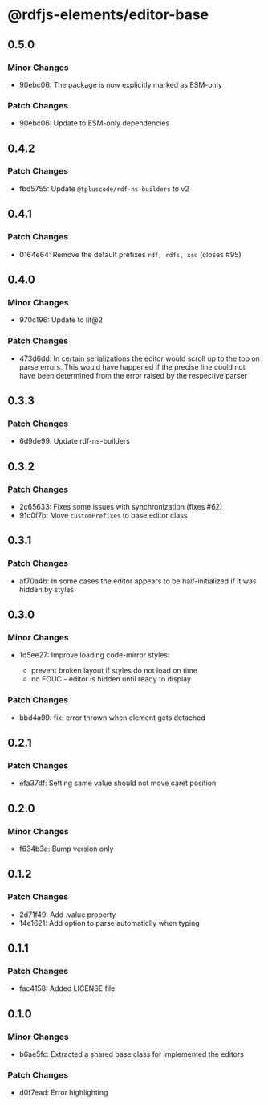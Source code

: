 # @rdfjs-elements/editor-base

## 0.5.0

### Minor Changes

- 90ebc06: The package is now explicitly marked as ESM-only

### Patch Changes

- 90ebc06: Update to ESM-only dependencies

## 0.4.2

### Patch Changes

- fbd5755: Update `@tpluscode/rdf-ns-builders` to v2

## 0.4.1

### Patch Changes

- 0164e64: Remove the default prefixes `rdf, rdfs, xsd` (closes #95)

## 0.4.0

### Minor Changes

- 970c196: Update to lit@2

### Patch Changes

- 473d6dd: In certain serializations the editor would scroll up to the top on parse errors. This would have happened if the precise line could not have been determined from the error raised by the respective parser

## 0.3.3

### Patch Changes

- 6d9de99: Update rdf-ns-builders

## 0.3.2

### Patch Changes

- 2c65633: Fixes some issues with synchronization (fixes #62)
- 91c0f7b: Move `customPrefixes` to base editor class

## 0.3.1

### Patch Changes

- af70a4b: In some cases the editor appears to be half-initialized if it was hidden by styles

## 0.3.0

### Minor Changes

- 1d5ee27: Improve loading code-mirror styles:

  - prevent broken layout if styles do not load on time
  - no FOUC - editor is hidden until ready to display

### Patch Changes

- bbd4a99: fix: error thrown when element gets detached

## 0.2.1

### Patch Changes

- efa37df: Setting same value should not move caret position

## 0.2.0

### Minor Changes

- f634b3a: Bump version only

## 0.1.2

### Patch Changes

- 2d71f49: Add .value property
- 14e1621: Add option to parse automaticlly when typing

## 0.1.1

### Patch Changes

- fac4158: Added LICENSE file

## 0.1.0

### Minor Changes

- b6ae5fc: Extracted a shared base class for implemented the editors

### Patch Changes

- d0f7ead: Error highlighting
